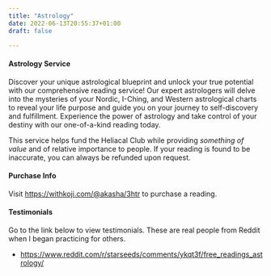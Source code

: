 ```yaml
---
title: "Astrology"
date: 2022-06-13T20:55:37+01:00
draft: false

---
```

#### Astrology Service

Discover your unique astrological blueprint and unlock your true potential with our comprehensive reading service! Our expert astrologers will delve into the mysteries of your Nordic, I-Ching, and Western astrological charts to reveal your life purpose and guide you on your journey to self-discovery and fulfillment. Experience the power of astrology and take control of your destiny with our one-of-a-kind reading today.

This service helps fund the Heliacal Club while providing *something of value* and of relative importance to people. If your reading is found to be inaccurate, you can always be refunded upon request.

#### Purchase Info

Visit https://withkoji.com/@akasha/3htr to purchase a reading.

#### Testimonials 

Go to the link below to view testimonials. These are real people from Reddit when I began practicing for others. 

* https://www.reddit.com/r/starseeds/comments/ykqt3f/free_readings_astrology/ 